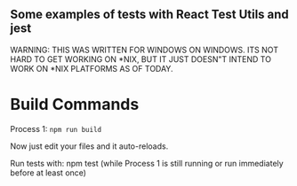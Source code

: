 ## Some examples of tests with React Test Utils and jest

WARNING: THIS WAS WRITTEN FOR WINDOWS ON WINDOWS. ITS NOT HARD TO GET WORKING ON *NIX, BUT IT JUST DOESN"T INTEND TO WORK ON *NIX PLATFORMS AS OF TODAY.

# Build Commands

Process 1: `npm run build`

Now just edit your files and it auto-reloads.

Run tests with: npm test (while Process 1 is still running or run immediately before at least once)
